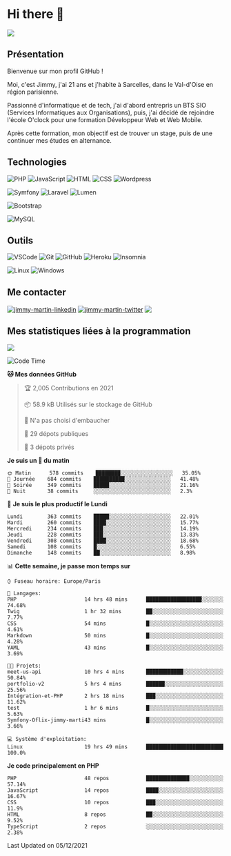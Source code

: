 # Hi there 👋

![](https://komarev.com/ghpvc/?username=jimmy-martin&color=1a1b27)

<!--
**jimmy-martin/jimmy-martin** is a ✨ _special_ ✨ repository because its `README.md` (this file) appears on your GitHub profile.

Here are some ideas to get you started:

- 🔭 I’m currently working on ...
- 🌱 I’m currently learning ...
- 👯 I’m looking to collaborate on ...
- 🤔 I’m looking for help with ...
- 💬 Ask me about ...
- 📫 How to reach me: ...
- 😄 Pronouns: ...
- ⚡ Fun fact: ...
-->

## Présentation

Bienvenue sur mon profil GitHub !

Moi, c'est Jimmy, j'ai 21 ans et j'habite à Sarcelles, dans le Val-d'Oise en région parisienne.

Passionné d'informatique et de tech, j'ai d'abord entrepris un BTS SIO (Services Informatiques aux Organisations), puis, j'ai décidé de rejoindre l'école O'clock pour une formation Développeur Web et Web Mobile.

Après cette formation, mon objectif est de trouver un stage, puis de une continuer mes études en alternance.

## Technologies

<div>

![PHP](https://img.shields.io/badge/PHP-777BB4?style=for-the-badge&logo=php&logoColor=white) ![JavaScript](https://img.shields.io/badge/JavaScript-F7DF1E?style=for-the-badge&logo=javascript&logoColor=black) ![HTML](https://img.shields.io/badge/HTML-E34F26?style=for-the-badge&logo=html5&logoColor=white) ![CSS](https://img.shields.io/badge/CSS-1572B6?&style=for-the-badge&logo=css3&logoColor=white) ![Wordpress](https://img.shields.io/badge/WordPress-0078D6?style=for-the-badge&logo=wordpress&logoColor=white)

</div>
<div>

![Symfony](https://img.shields.io/badge/Symfony-092E20?style=for-the-badge&logo=symfony&logoColor=white) ![Laravel](https://img.shields.io/badge/Laravel-FF2D20?style=for-the-badge&logo=laravel&logoColor=white) ![Lumen](https://img.shields.io/badge/Lumen-FF2D20?style=for-the-badge&logo=lumen&logoColor=white)

</div>
<div>

![Bootstrap](https://img.shields.io/badge/Bootstrap-563D7C?style=for-the-badge&logo=bootstrap&logoColor=white)

</div>
<div>

![MySQL](https://img.shields.io/badge/MySQL-4479A1?style=for-the-badge&logo=mysql&logoColor=white)

</div>

## Outils

![VSCode](https://img.shields.io/badge/VSCode-007ACC?style=for-the-badge&logo=visual-studio-code&logoColor=white)
![Git](https://img.shields.io/badge/Git-F05032?style=for-the-badge&logo=git&logoColor=white)
![GitHub](https://img.shields.io/badge/GitHub-100000?style=for-the-badge&logo=github&logoColor=white)
![Heroku](https://img.shields.io/badge/Heroku-6762a6?style=for-the-badge&logo=heroku&logoColor=white)
![Insomnia](https://img.shields.io/badge/Insomnia-5600cd?style=for-the-badge&logo=insomnia&logoColor=white)

![Linux](https://img.shields.io/badge/Linux-FCC624?style=for-the-badge&logo=linux&logoColor=white)
![Windows](https://img.shields.io/badge/Windows-0078D6?style=for-the-badge&logo=windows&logoColor=white)

## Me contacter

<p>
<a href="https://www.linkedin.com/in/jimmy-martin-dev/" target="blank"><img align="center" src="https://img.shields.io/badge/-LinkedIn-0077B5?style=for-the-badge&logo=Linkedin&logoColor=white&link=https://www.linkedin.com/in/jimmy-martin-dev/" alt="jimmy-martin-linkedin"/></a>
<a href="https://twitter.com/jimmydev_" target="blank"><img align="center" src="https://img.shields.io/badge/-Twitter-1DA1F2?style=for-the-badge&logo=Twitter&logoColor=white&link=https://twitter.com/jimmydev_" alt="jimmy-martin-twitter"/></a>
 <a href="mailto:jimmy.martin952@gmail.com" target="blank"><img align="center" src="https://img.shields.io/badge/gmail-D14836?style=for-the-badge&logo=gmail&logoColor=white" /></a>
</p>

## Mes statistiques liées à la programmation

<a href="https://github-readme-stats.vercel.app/api/top-langs/?username=jimmy-martin&layout=compact">
  <img align="center" src="https://github-readme-stats.vercel.app/api/top-langs/?username=jimmy-martin&layout=compact"/>
</a>



<!--START_SECTION:waka-->
![Code Time](http://img.shields.io/badge/Code%20Time-348%20hrs%2039%20mins-blue)

**🐱 Mes données GitHub** 

> 🏆 2,005 Contributions en 2021
 > 
> 📦 58.9 kB Utilisés sur le stockage de GitHub 
 > 
> 🚫 N'a pas choisi d'embaucher
 > 
> 📜 29 dépots publiques 
 > 
> 🔑 3 dépots privés  
 > 
**Je suis un 🐤 du matin** 

```text
🌞 Matin      578 commits    ████████░░░░░░░░░░░░░░░░░   35.05% 
🌆 Journée    684 commits    ██████████░░░░░░░░░░░░░░░   41.48% 
🌃 Soirée     349 commits    █████░░░░░░░░░░░░░░░░░░░░   21.16% 
🌙 Nuit       38 commits     ░░░░░░░░░░░░░░░░░░░░░░░░░   2.3%

```
📅 **Je suis le plus productif le Lundi** 

```text
Lundi        363 commits    █████░░░░░░░░░░░░░░░░░░░░   22.01% 
Mardi        260 commits    ████░░░░░░░░░░░░░░░░░░░░░   15.77% 
Mercredi     234 commits    ███░░░░░░░░░░░░░░░░░░░░░░   14.19% 
Jeudi        228 commits    ███░░░░░░░░░░░░░░░░░░░░░░   13.83% 
Vendredi     308 commits    ████░░░░░░░░░░░░░░░░░░░░░   18.68% 
Samedi       108 commits    █░░░░░░░░░░░░░░░░░░░░░░░░   6.55% 
Dimanche     148 commits    ██░░░░░░░░░░░░░░░░░░░░░░░   8.98%

```


📊 **Cette semaine, je passe mon temps sur** 

```text
⌚︎ Fuseau horaire: Europe/Paris

💬 Langages: 
PHP                      14 hrs 48 mins      ██████████████████░░░░░░░   74.68% 
Twig                     1 hr 32 mins        ██░░░░░░░░░░░░░░░░░░░░░░░   7.77% 
CSS                      54 mins             █░░░░░░░░░░░░░░░░░░░░░░░░   4.61% 
Markdown                 50 mins             █░░░░░░░░░░░░░░░░░░░░░░░░   4.28% 
YAML                     43 mins             █░░░░░░░░░░░░░░░░░░░░░░░░   3.69%

🐱‍💻 Projets: 
meet-us-api              10 hrs 4 mins       ████████████░░░░░░░░░░░░░   50.84% 
portfolio-v2             5 hrs 4 mins        ██████░░░░░░░░░░░░░░░░░░░   25.56% 
Intégration-et-PHP       2 hrs 18 mins       ███░░░░░░░░░░░░░░░░░░░░░░   11.62% 
test                     1 hr 6 mins         █░░░░░░░░░░░░░░░░░░░░░░░░   5.63% 
Symfony-Oflix-jimmy-marti43 mins             █░░░░░░░░░░░░░░░░░░░░░░░░   3.66%

💻 Système d'exploitation: 
Linux                    19 hrs 49 mins      █████████████████████████   100.0%

```

**Je code principalement en PHP** 

```text
PHP                      48 repos            ██████████████░░░░░░░░░░░   57.14% 
JavaScript               14 repos            ████░░░░░░░░░░░░░░░░░░░░░   16.67% 
CSS                      10 repos            ███░░░░░░░░░░░░░░░░░░░░░░   11.9% 
HTML                     8 repos             ██░░░░░░░░░░░░░░░░░░░░░░░   9.52% 
TypeScript               2 repos             ░░░░░░░░░░░░░░░░░░░░░░░░░   2.38%

```



 Last Updated on 05/12/2021
<!--END_SECTION:waka-->


